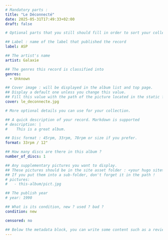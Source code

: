```yaml
---
# Mandatory parts :
title: "Le Déconnecté"
date: 2025-05-31T17:49:33+02:00
draft: false

# Optional parts that you still should fill in order to sort your collection

## Label : name of the label that published the record
label: ASP

## The artist's name
artist: Galaxie

## The genres this record is classified into
genres:
  - Unknown

## Cover image : will be displayed in the album list and top page.
## Display a default one unless you change this value.
## Fill this value with the path of the picture located in the static folder
cover: le_deconnecte.jpg

# More optional details you can use for your collection.

## A quick description of your record. Markdown is supported
# description: |
#    This is a great album.

## Disc format : 45rpm, 33rpm, 78rpm or size if you prefer.
format: 33rpm / 12"

## How many discs are there in this album ?
number_of_discs: 1

## Any supplementary pictures you want to display.
## These pictures should be in the site asset folder : <your hugo site>/static
## If you put them into a sub-folder, don't forget it in the path !
# pictures:
#   - this-album/pict.jpg

## The publish year
# year: 1990

## What is its condition, new ? used ? bad ?
condition: new

censored: no

## Below the metadata block, you can write some content such as a review or anything else you want. It'll be displayed in the album page.
---
```

